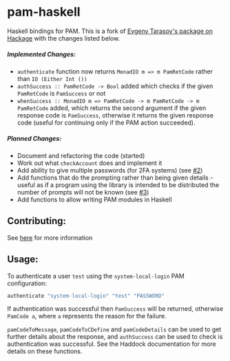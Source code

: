 # pam-haskell

Haskell bindings for PAM. This is a fork of [Evgeny Tarasov's package on Hackage](https://hackage.haskell.org/package/pam) with the changes listed below.

##### Implemented Changes:
- `authenticate` function now returns `MonadIO m => m PamRetCode` rather than `IO (Either Int ())`
- `authSuccess :: PamRetCode -> Bool` added which checks if the given `PamRetCode` is `PamSuccess` or not
- `whenSuccess :: MonadIO m => PamRetCode -> m PamRetCode -> m PamRetCode` added, which returns the second argument if the given response code is `PamSuccess`, otherwise it returns the given response code (useful for continuing only if the PAM action succeeded).

##### Planned Changes:
- Document and refactoring the code (started)
- Work out what `checkAccount` does and implement it
- Add ability to give multiple passwords (for 2FA systems) (see [#2](https://github.com/oscar-h64/pam-haskell/issues/2))
- Add functions that do the prompting rather than being given details - useful as if a program using the library is intended to be distributed the number of prompts will not be known (see [#3](https://github.com/oscar-h64/pam-haskell/issues/3))
- Add functions to allow writing PAM modules in Haskell

## Contributing:

See [here](CONTRIBUTING.md) for more information

## Usage:

To authenticate a user `test` using the `system-local-login` PAM configuration:
```haskell
authenticate "system-local-login" "test" "PASSWORD"
```
If authentication was successful then `PamSuccess` will be returned, otherwise `PamCode a`, where `a` represents the reason for the failure.

`pamCodeToMessage`, `pamCodeToCDefine` and `pamCodeDetails` can be used to get further details about the response, and `authSuccess` can be used to check is authentication was successful. See the Haddock documentation for more details on these functions.
